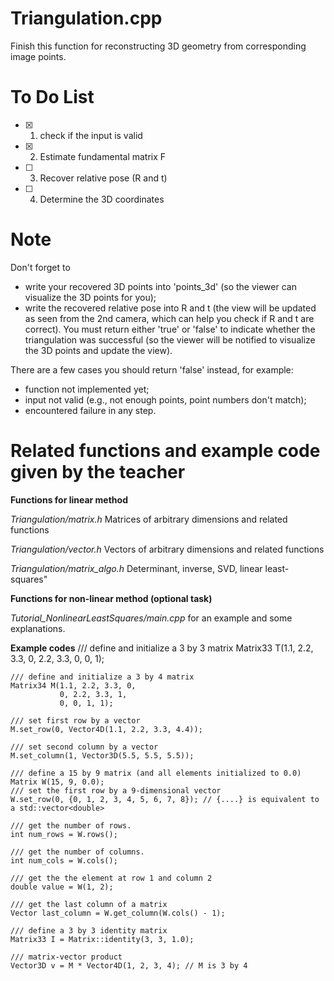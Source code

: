 # Triangulation.cpp
Finish this function for reconstructing 3D geometry from corresponding image points.
# To Do List
- [x] 1. check if the input is valid
- [x] 2. Estimate fundamental matrix F
- [ ] 3. Recover relative pose (R and t)
- [ ] 4. Determine the 3D coordinates 
# Note
Don't forget to
- write your recovered 3D points into 'points_3d' (so the viewer can visualize the 3D points for you);
- write the recovered relative pose into R and t (the view will be updated as seen from the 2nd camera, which can help you check if R and t are correct).
You must return either 'true' or 'false' to indicate whether the triangulation was successful (so the viewer will be notified to visualize the 3D points and update the view).

There are a few cases you should return 'false' instead, for example:
- function not implemented yet;
- input not valid (e.g., not enough points, point numbers don't match);
- encountered failure in any step.
# Related functions and example code given by the teacher
**Functions for linear method**

*Triangulation/matrix.h*  Matrices of arbitrary dimensions and related functions

*Triangulation/vector.h*  Vectors of arbitrary dimensions and related functions

*Triangulation/matrix_algo.h*  Determinant, inverse, SVD, linear least-squares"

**Functions for non-linear method (optional task)**

*Tutorial_NonlinearLeastSquares/main.cpp* for an example and some explanations.

**Example codes**
    /// define and initialize a 3 by 3 matrix
    Matrix33 T(1.1, 2.2, 3.3,
               0, 2.2, 3.3,
               0, 0, 1);

    /// define and initialize a 3 by 4 matrix
    Matrix34 M(1.1, 2.2, 3.3, 0,
               0, 2.2, 3.3, 1,
               0, 0, 1, 1);

    /// set first row by a vector
    M.set_row(0, Vector4D(1.1, 2.2, 3.3, 4.4));

    /// set second column by a vector
    M.set_column(1, Vector3D(5.5, 5.5, 5.5));

    /// define a 15 by 9 matrix (and all elements initialized to 0.0)
    Matrix W(15, 9, 0.0);
    /// set the first row by a 9-dimensional vector
    W.set_row(0, {0, 1, 2, 3, 4, 5, 6, 7, 8}); // {....} is equivalent to a std::vector<double>

    /// get the number of rows.
    int num_rows = W.rows();

    /// get the number of columns.
    int num_cols = W.cols();

    /// get the the element at row 1 and column 2
    double value = W(1, 2);

    /// get the last column of a matrix
    Vector last_column = W.get_column(W.cols() - 1);

    /// define a 3 by 3 identity matrix
    Matrix33 I = Matrix::identity(3, 3, 1.0);

    /// matrix-vector product
    Vector3D v = M * Vector4D(1, 2, 3, 4); // M is 3 by 4
